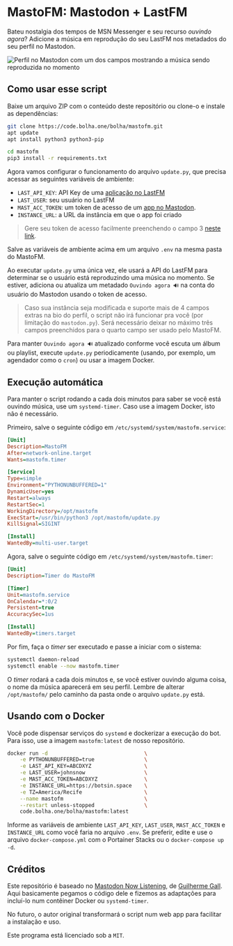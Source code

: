 # MastoFM: Mastodon + LastFM

Bateu nostalgia dos tempos de MSN Messenger e seu recurso _ouvindo agora_? Adicione a música em reprodução do seu LastFM nos metadados do seu perfil no Mastodon.

![Perfil no Mastodon com um dos campos mostrando a música sendo reproduzida no momento](https://pub.cdn.bolha.one/mastodon/img/perfil.png)

## Como usar esse script

Baixe um arquivo ZIP com o conteúdo deste repositório ou clone-o e instale as dependências:

``` bash
git clone https://code.bolha.one/bolha/mastofm.git
apt update
apt install python3 python3-pip

cd mastofm
pip3 install -r requirements.txt
```

Agora vamos configurar o funcionamento do arquivo `update.py`, que precisa acessar as seguintes variáveis de ambiente:

- `LAST_API_KEY`: API Key de uma [aplicação no LastFM](https://www.last.fm/api)
- `LAST_USER`: seu usuário no LastFM
- `MAST_ACC_TOKEN`: um token de acesso de um [app no Mastodon](https://docs.joinmastodon.org/client/token/).
- `INSTANCE_URL`: a URL da instância em que o app foi criado

> Gere seu token de acesso facilmente preenchendo o campo 3 [neste link](https://token.bolha.one/?client_name=MastoFM&scopes=read:accounts%20write:accounts).

Salve as variáveis de ambiente acima em um arquivo `.env` na mesma pasta do MastoFM.

Ao executar `update.py` uma única vez, ele usará a API do LastFM para determinar se o usuário está reproduzindo uma música no momento. Se estiver, adiciona ou atualiza um metadado `Ouvindo agora 🔊` na conta do usuário do Mastodon usando o token de acesso.

> Caso sua instância seja modificada e suporte mais de 4 campos extras na bio do perfil, o script não irá funcionar pra você (por limitação do `mastodon.py`). Será necessário deixar no máximo três campos preenchidos para o quarto campo ser usado pelo MastoFM.

Para manter `Ouvindo agora 🔊` atualizado conforme você escuta um álbum ou playlist, execute `update.py` periodicamente (usando, por exemplo, um agendador como o `cron`) ou usar a imagem Docker.

## Execução automática

Para manter o script rodando a cada dois minutos para saber se você está ouvindo música, use um `systemd-timer`. Caso use a imagem Docker, isto não é necessário.

Primeiro, salve o seguinte código em `/etc/systemd/system/mastofm.service`:

``` ini
[Unit]
Description=MastoFM
After=network-online.target
Wants=mastofm.timer

[Service]
Type=simple
Environment="PYTHONUNBUFFERED=1"
DynamicUser=yes
Restart=always
RestartSec=1 
WorkingDirectory=/opt/mastofm
ExecStart=/usr/bin/python3 /opt/mastofm/update.py
KillSignal=SIGINT

[Install]
WantedBy=multi-user.target
```

Agora, salve o seguinte código em `/etc/systemd/system/mastofm.timer`:

``` ini
[Unit]
Description=Timer do MastoFM

[Timer]
Unit=mastofm.service
OnCalendar=*:0/2
Persistent=true
AccuracySec=1us

[Install]
WantedBy=timers.target
```

Por fim, faça o _timer_ ser executado e passe a iniciar com o sistema:

``` bash
systemctl daemon-reload
systemctl enable --now mastofm.timer
```

O _timer_ rodará a cada dois minutos e, se você estiver ouvindo alguma coisa, o nome da música aparecerá em seu perfil. Lembre de alterar `/opt/mastofm/` pelo caminho da pasta onde o arquivo `update.py` está.

## Usando com o Docker

Você pode dispensar serviços do `systemd` e dockerizar a execução do bot. Para isso, use a imagem `mastofm:latest` de nosso repositório.

``` bash
docker run -d                               \
    -e PYTHONUNBUFFERED=true                \
    -e LAST_API_KEY=ABCDXYZ                 \
    -e LAST_USER=johnsnow                   \
    -e MAST_ACC_TOKEN=ABCDXYZ               \
    -e INSTANCE_URL=https://botsin.space    \
    -e TZ=America/Recife                    \
    --name mastofm                          \
    --restart unless-stopped                \
    code.bolha.one/bolha/mastofm:latest
```

Informe as variáveis de ambiente `LAST_API_KEY`, `LAST_USER`, `MAST_ACC_TOKEN` e `INSTANCE_URL` como você faria no arquivo `.env`. Se preferir, edite e use o arquivo `docker-compose.yml` com o Portainer Stacks ou o `docker-compose up -d`.

## Créditos

Este repositório é baseado no [Mastodon Now Listening](https://github.com/gmgall/nowlistening-mastodon), de [Guilherme Gall](https://ursal.zone/@gmgall). Aqui basicamente pegamos o código dele e fizemos as adaptações para incluí-lo num contêiner Docker ou `systemd-timer`.

No futuro, o autor original transformará o script num web app para facilitar a instalação e uso.

Este programa está licenciado sob a `MIT`.